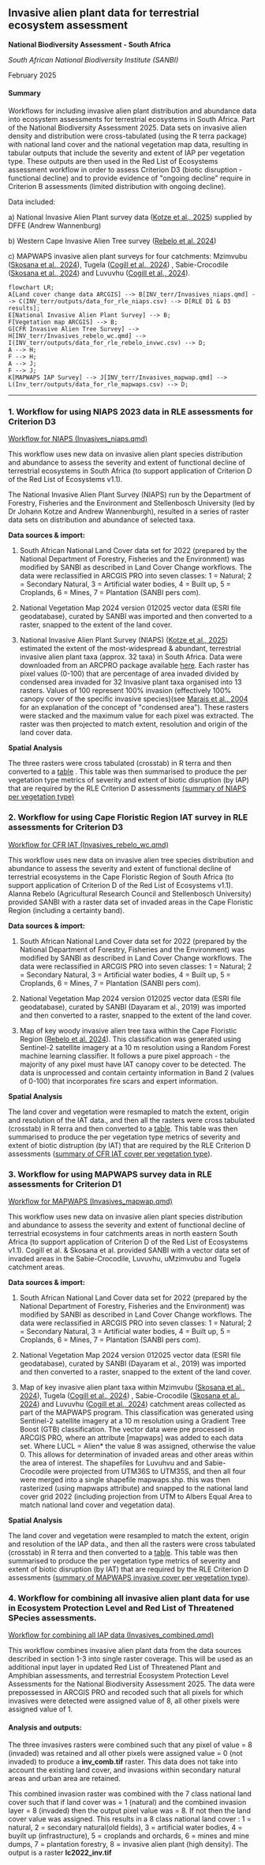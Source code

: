 ## Invasive alien plant data for terrestrial ecosystem assessment

**National Biodiversity Assessment - South Africa**

*South African National Biodiversity Institute (SANBI)*

February 2025

#### Summary

Workflows for including invasive alien plant distribution and abundance data into ecosystem assessments for terrestrial ecosystems in South Africa. Part of the National Biodiversity Assessment 2025. Data sets on invasive alien density and distribution were cross-tabulated (using the R terra package) with national land cover and the national vegetation map data, resulting in tabular outputs that include the severity and extent of IAP per vegetation type. These outputs are then used in the Red List of Ecosystems assessment workflow in order to assess Criterion D3 (biotic disruption - functional decline) and to provide evidence of "ongoing decline" require in Criterion B assessments (limited distribution with ongoing decline).

Data included:

a)  National Invasive Alien Plant survey data ([Kotze et al., 2025](https://doi.org/10.1007/s10530-025-03558-9)) supplied by DFFE (Andrew Wannenburg)

b)  Western Cape Invasive Alien Tree survey ([Rebelo et al. 2024](https://doi.org/10.25413/SUN.27377211))

c)  MAPWAPS invasive alien plant surveys for four catchments: Mzimvubu ([Skosana et al., 2024](https://doi.org/10.25413/SUN.25050401)), Tugela ([Cogill et al., 2024](https://doi.org/10.25413/SUN.25066151)) , Sabie-Crocodile ([Skosana et al., 2024](https://doi.org/10.25413/SUN.25050368)) and Luvuvhu ([Cogill et al., 2024](https://doi.org/10.25413/SUN.25050314)).

``` mermaid
flowchart LR; 
A[Land cover change data ARCGIS] --> B[INV_terr/Invasives_niaps.qmd] --> C(INV_terr/outputs/data_for_rle_niaps.csv) --> D[RLE D1 & D3 results]; 
E[National Invasive Alien Plant Survey] --> B; 
F[Vegetation map ARCGIS] --> B; 
G[CFR Invasive Alien Tree Survey] --> H[INV_terr/Invasives_rebelo_wc.qmd] --> I(INV_terr/outputs/data_for_rle_rebelo_invwc.csv) --> D; 
A --> H; 
F --> H;
A --> J;
F --> J;
K[MAPWAPS IAP Survey] --> J[INV_terr/Invasives_mapwap.qmd] --> L(Inv_terr/outputs/data_for_rle_mapwaps.csv) --> D;
```

------------------------------------------------------------------------

### 1. Workflow for using NIAPS 2023 data in RLE assessments for Criterion D3

[Workflow for NIAPS (Invasives_niaps.qmd)](Invasives_niaps.qmd)

This workflow uses new data on invasive alien plant species distribution and abundance to assess the severity and extent of functional decline of terrestrial ecosystems in South Africa (to support application of Criterion D of the Red List of Ecosystems v1.1).

The National Invasive Alien Plant Survey (NIAPS) run by the Department of Forestry, Fisheries and the Environment and Stellenbosch University (led by Dr Johann Kotze and Andrew Wannenburgh), resulted in a series of raster data sets on distribution and abundance of selected taxa.

**Data sources & import:**

1.  South African National Land Cover data set for 2022 (prepared by the National Department of Forestry, Fisheries and the Environment) was modified by SANBI as described in Land Cover Change workflows. The data were reclassified in ARCGIS PRO into seven classes: 1 = Natural; 2 = Secondary Natural, 3 = Artificial water bodies, 4 = Built up, 5 = Croplands, 6 = Mines, 7 = Plantation (SANBI pers com).

2.  National Vegetation Map 2024 version 012025 vector data (ESRI file geodatabase), curated by SANBI was imported and then converted to a raster, snapped to the extent of the land cover.

3.  National Invasive Alien Plant Survey (NIAPS) ([Kotze et al., 2025](https://doi.org/10.1007/s10530-025-03558-9)) estimated the extent of the most-widespread & abundant, terrestrial invasive alien plant taxa (approx. 32 taxa) in South Africa. Data were downloaded from an ARCPRO package available [here](https://dffeportal.environment.gov.za/portal/home/item.html?id=17de13c509ef4d3caf279d84e77312c3). Each raster has pixel values (0-100) that are percentage of area invaded divided by condensed area invaded for 32 Invasive plant taxa organised into 13 rasters. Values of 100 represent 100% invasion (effectively 100% canopy cover of the specific invasive species)(see [Marais et al., 2004](https://journals.co.za/doi/abs/10.10520/EJC96205) for an explanation of the concept of "condensed area"). These rasters were stacked and the maximum value for each pixel was extracted. The raster was then projected to match extent, resolution and origin of the land cover data.

**Spatial Analysis**

The three rasters were cross tabulated (crosstab) in R terra and then converted to a [table](outputs/niaps_lc_veg_tb.csv) . This table was then summarised to produce the per vegetation type metrics of severity and extent of biotic disruption (by IAP) that are required by the RLE Criterion D assessments [(summary of NIAPS per vegetation type)](outputs/data_for_rle_niaps.csv)

### 2. Workflow for using Cape Floristic Region IAT survey in RLE assessments for Criterion D3

[Workflow for CFR IAT (Invasives_rebelo_wc.qmd)](Invasives_rebelo_wc.qmd)

This workflow uses new data on invasive alien tree species distribution and abundance to assess the severity and extent of functional decline of terrestrial ecosystems in the Cape Floristic Region of South Africa (to support application of Criterion D of the Red List of Ecosystems v1.1). Alanna Rebelo (Agricultural Research Council and Stellenbosch University) provided SANBI with a raster data set of invaded areas in the Cape Floristic Region (including a certainty band).

**Data sources & import:**

1.  South African National Land Cover data set for 2022 (prepared by the National Department of Forestry, Fisheries and the Environment) was modified by SANBI as described in Land Cover Change workflows. The data were reclassified in ARCGIS PRO into seven classes: 1 = Natural; 2 = Secondary Natural, 3 = Artificial water bodies, 4 = Built up, 5 = Croplands, 6 = Mines, 7 = Plantation (SANBI pers com).

2.  National Vegetation Map 2024 version 012025 vector data (ESRI file geodatabase), curated by SANBI (Dayaram et al., 2019) was imported and then converted to a raster, snapped to the extent of the land cover.

3.  Map of key woody invasive alien tree taxa within the Cape Floristic Region ([Rebelo et al. 2024](https://doi.org/10.25413/SUN.27377211)). This classification was generated using Sentinel-2 satellite imagery at a 10 m resolution using a Random Forest machine learning classifier. It follows a pure pixel approach - the majority of any pixel must have IAT canopy cover to be detected. The data is unprocessed and contain certainty information in Band 2 (values of 0-100) that incorporates fire scars and expert information.

**Spatial Analysis**

The land cover and vegetation were resmapled to match the extent, origin and resolution of the IAT data., and then all the rasters were cross tabulated (crosstab) in R terra and then converted to a [table](output/inv_wc_lc_veg_tb.csv). This table was then summarised to produce the per vegetation type metrics of severity and extent of biotic distruption (by IAT) that are required by the RLE Criterion D assessments ([summary of CFR IAT cover per vegetation type](outputs/data_for_rle_rebelo_invwc.csv)).

### 3. Workflow for using MAPWAPS survey data in RLE assessments for Criterion D1

[Workflow for MAPWAPS (Invasives_mapwap.qmd)](Invasives_mapwap.qmd)

This workflow uses new data on invasive alien plant species distribution and abundance to assess the severity and extent of functional decline of terrestrial ecosystems in four catchments areas in north eastern South Africa (to support application of Criterion D of the Red List of Ecosystems v1.1). Cogill et al. & Skosana et al. provided SANBI with a vector data set of invaded areas in the Sabie-Crocodile, Luvuvhu, uMzimvubu and Tugela catchment areas.

**Data sources & import:**

1.  South African National Land Cover data set for 2022 (prepared by the National Department of Forestry, Fisheries and the Environment) was modified by SANBI as described in Land Cover Change workflows. The data were reclassified in ARCGIS PRO into seven classes: 1 = Natural; 2 = Secondary Natural, 3 = Artificial water bodies, 4 = Built up, 5 = Croplands, 6 = Mines, 7 = Plantation (SANBI pers com).

2.  National Vegetation Map 2024 version 012025 vector data (ESRI file geodatabase), curated by SANBI (Dayaram et al., 2019) was imported and then converted to a raster, snapped to the extent of the land cover.

3.  Map of key invasive alien plant taxa within Mzimvubu ([Skosana et al., 2024](https://doi.org/10.25413/SUN.25050401)), Tugela ([Cogill et al., 2024](https://doi.org/10.25413/SUN.25066151)) , Sabie-Crocodile ([Skosana et al., 2024](https://doi.org/10.25413/SUN.25050368)) and Luvuvhu ([Cogill et al., 2024](https://doi.org/10.25413/SUN.25050314)) catchment areas collected as part of the MAPWAPS program. This classification was generated using Sentinel-2 satellite imagery at a 10 m resolution using a Gradient Tree Boost (GTB) classification. The vector data were pre processed in ARCGIS PRO, where an attribute [mapwaps] was added to each data set. Where LUCL = Alien\* the value 8 was assigned, otherwise the value 0. This allows for determination of invaded areas and other areas within the area of interest. The shapefiles for Luvuhvu and and Sabie-Crocodile were projected from UTM36S to UTM35S, and then all four were merged into a single shapefile mapwaps.shp. this was then rasterized (using mapwaps attribute) and snapped to the national land cover grid 2022 (including projection from UTM to Albers Equal Area to match national land cover and vegetation data).

**Spatial Analysis**

The land cover and vegetation were resampled to match the extent, origin and resolution of the IAP data., and then all the rasters were cross tabulated (crosstab) in R terra and then converted to a [table](output/inv_wc_lc_veg_tb.csv). This table was then summarised to produce the per vegetation type metrics of severity and extent of biotic disruption (by IAT) that are required by the RLE Criterion D assessments ([summary of MAPWAPS invasive cover per vegetation type](outputs/data_for_rle_mapwaps.csv)).

### 4. Workflow for combining all invasive alien plant data for use in Ecosystem Protection Level and Red List of Threatened SPecies assessments. 

[Workflow for combining all IAP data (Invasives_combined.qmd)](Invasives_combined.qmd)

This workflow combines invasive alien plant data from the data sources described in section 1-3 into single raster coverage. This will be used as an additional input layer in updated Red List of Threatened Plant and Amphibian assessments, and terrestrial Ecosystem Protection Level Assessments for the National Biodiversity Assessment 2025. The data were prepossessed in ARCGIS PRO and recoded such that all pixels for which invasives were detected were assigned value of 8, all other pixels were assigned value of 1.

#### Analysis and outputs: 

The three invasives rasters were combined such that any pixel of value = 8 (invaded) was retained and all other pixels were assigned value = 0 (not invaded) to produce a **inv_comb.tif** raster. This data does not take into account the existing land cover, and invasions within secondary natural areas and urban area are retained.

This combined invasion raster was combined with the 7 class national land cover such that if land cover was = 1 (natural) and the combined invasion layer = 8 (invaded) then the output pixel value was = 8. If not then the land cover value was assigned. This results in a 8 class national land cover : 1 = natural, 2 = secondary natural(old fields), 3 = artificial water bodies, 4 = buyilt up (infrastructure), 5 = croplands and orchards, 6 = mines and mine dumps, 7 = plantation forestry, 8 = invasive alien plant (high density). The output is a raster **lc2022_inv.tif**
